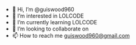 - 👋 Hi, I’m @guiswood960
- 👀 I’m interested in LOLCODE
- 🌱 I’m currently learning LOLCODE
- 💞️ I’m looking to collaborate on
- 📫 How to reach me guiswood960@gmail.com

<!---
guiswood960/guiswood960 is a ✨ special ✨ repository because its `README.md` (this file) appears on your GitHub profile.
You can click the Preview link to take a look at your changes.
--->
